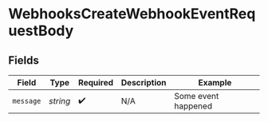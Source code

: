 # WebhooksCreateWebhookEventRequestBody


## Fields

| Field               | Type                | Required            | Description         | Example             |
| ------------------- | ------------------- | ------------------- | ------------------- | ------------------- |
| `message`           | *string*            | :heavy_check_mark:  | N/A                 | Some event happened |